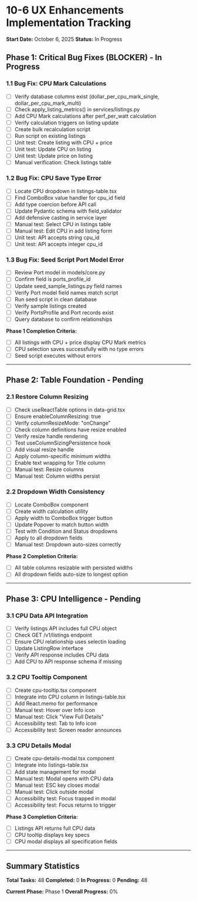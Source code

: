 # 10-6 UX Enhancements Implementation Tracking

**Start Date:** October 6, 2025
**Status:** In Progress

## Phase 1: Critical Bug Fixes (BLOCKER) - In Progress

### 1.1 Bug Fix: CPU Mark Calculations
- [ ] Verify database columns exist (dollar_per_cpu_mark_single, dollar_per_cpu_mark_multi)
- [ ] Check apply_listing_metrics() in services/listings.py
- [ ] Add CPU Mark calculations after perf_per_watt calculation
- [ ] Verify calculation triggers on listing update
- [ ] Create bulk recalculation script
- [ ] Run script on existing listings
- [ ] Unit test: Create listing with CPU + price
- [ ] Unit test: Update CPU on listing
- [ ] Unit test: Update price on listing
- [ ] Manual verification: Check listings table

### 1.2 Bug Fix: CPU Save Type Error
- [ ] Locate CPU dropdown in listings-table.tsx
- [ ] Find ComboBox value handler for cpu_id field
- [ ] Add type coercion before API call
- [ ] Update Pydantic schema with field_validator
- [ ] Add defensive casting in service layer
- [ ] Manual test: Select CPU in listings table
- [ ] Manual test: Edit CPU in add listing form
- [ ] Unit test: API accepts string cpu_id
- [ ] Unit test: API accepts integer cpu_id

### 1.3 Bug Fix: Seed Script Port Model Error
- [ ] Review Port model in models/core.py
- [ ] Confirm field is ports_profile_id
- [ ] Update seed_sample_listings.py field names
- [ ] Verify Port model field names match script
- [ ] Run seed script in clean database
- [ ] Verify sample listings created
- [ ] Verify PortsProfile and Port records exist
- [ ] Query database to confirm relationships

**Phase 1 Completion Criteria:**
- [ ] All listings with CPU + price display CPU Mark metrics
- [ ] CPU selection saves successfully with no type errors
- [ ] Seed script executes without errors

---

## Phase 2: Table Foundation - Pending

### 2.1 Restore Column Resizing
- [ ] Check useReactTable options in data-grid.tsx
- [ ] Ensure enableColumnResizing: true
- [ ] Verify columnResizeMode: "onChange"
- [ ] Check column definitions have resize enabled
- [ ] Verify resize handle rendering
- [ ] Test useColumnSizingPersistence hook
- [ ] Add visual resize handle
- [ ] Apply column-specific minimum widths
- [ ] Enable text wrapping for Title column
- [ ] Manual test: Resize columns
- [ ] Manual test: Column widths persist

### 2.2 Dropdown Width Consistency
- [ ] Locate ComboBox component
- [ ] Create width calculation utility
- [ ] Apply width to ComboBox trigger button
- [ ] Update Popover to match button width
- [ ] Test with Condition and Status dropdowns
- [ ] Apply to all dropdown fields
- [ ] Manual test: Dropdown auto-sizes correctly

**Phase 2 Completion Criteria:**
- [ ] All table columns resizable with persisted widths
- [ ] All dropdown fields auto-size to longest option

---

## Phase 3: CPU Intelligence - Pending

### 3.1 CPU Data API Integration
- [ ] Verify listings API includes full CPU object
- [ ] Check GET /v1/listings endpoint
- [ ] Ensure CPU relationship uses selectin loading
- [ ] Update ListingRow interface
- [ ] Verify API response includes CPU data
- [ ] Add CPU to API response schema if missing

### 3.2 CPU Tooltip Component
- [ ] Create cpu-tooltip.tsx component
- [ ] Integrate into CPU column in listings-table.tsx
- [ ] Add React.memo for performance
- [ ] Manual test: Hover over Info icon
- [ ] Manual test: Click "View Full Details"
- [ ] Accessibility test: Tab to Info icon
- [ ] Accessibility test: Screen reader announces

### 3.3 CPU Details Modal
- [ ] Create cpu-details-modal.tsx component
- [ ] Integrate into listings-table.tsx
- [ ] Add state management for modal
- [ ] Manual test: Modal opens with CPU data
- [ ] Manual test: ESC key closes modal
- [ ] Manual test: Click outside modal
- [ ] Accessibility test: Focus trapped in modal
- [ ] Accessibility test: Focus returns to trigger

**Phase 3 Completion Criteria:**
- [ ] Listings API returns full CPU data
- [ ] CPU tooltip displays key specs
- [ ] CPU modal displays all specification fields

---

## Summary Statistics

**Total Tasks:** 48
**Completed:** 0
**In Progress:** 0
**Pending:** 48

**Current Phase:** Phase 1
**Overall Progress:** 0%
